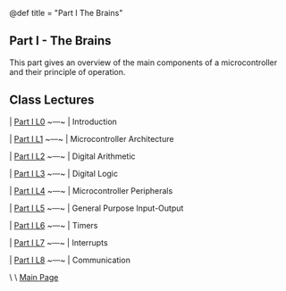 @def title = "Part I The Brains"

## Part I - The Brains
This part gives an overview of the main components of a microcontroller and their principle of operation. 

<!-- TODO: ADD diagram of system response with fancy animation  -->

## Class Lectures

| [Part I L0](../lecture1/index.html)  ~~~&ensp;&ensp;~~~ | Introduction

| [Part I L1](../lecture1/index.html)  ~~~&ensp;&ensp;~~~ | Microcontroller Architecture
 
| [Part I L2](../lecture2/index.html)  ~~~&ensp;&ensp;~~~ | Digital Arithmetic
 
| [Part I L3](../lecture3/index.html)  ~~~&ensp;&ensp;~~~ | Digital Logic
 
| [Part I L4](../lecture4/index.html)  ~~~&ensp;&ensp;~~~ | Microcontroller Peripherals
 
| [Part I L5](../lecture5/index.html)  ~~~&ensp;&ensp;~~~ | General Purpose Input-Output
 
| [Part I L6](../lecture6/index.html)  ~~~&ensp;&ensp;~~~ | Timers
 
| [Part I L7](../lecture7/index.html)  ~~~&ensp;&ensp;~~~ | Interrupts
 
| [Part I L8](../lecture9/index.html)  ~~~&ensp;&ensp;~~~ | Communication
 
\\
\\
[Main Page](/index.html)